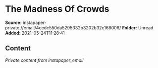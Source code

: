 # The Madness Of Crowds

**Source:** instapaper-private://email/4cedc550da5295332b3202b32c168006/
**Folder:** Unread
**Added:** 2021-05-24T11:28:41




## Content
*Private content from instapaper_email*
